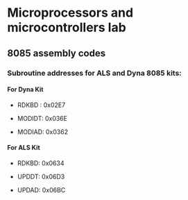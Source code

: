 # Microprocessors and microcontrollers lab
## 8085 assembly codes



### Subroutine addresses for ALS and Dyna 8085 kits:

#### For Dyna Kit
* RDKBD : 0x02E7

* MODIDT: 0x036E

* MODIAD: 0x0362

#### For ALS Kit
* RDKBD: 0x0634

* UPDDT: 0x06D3

* UPDAD: 0x06BC
